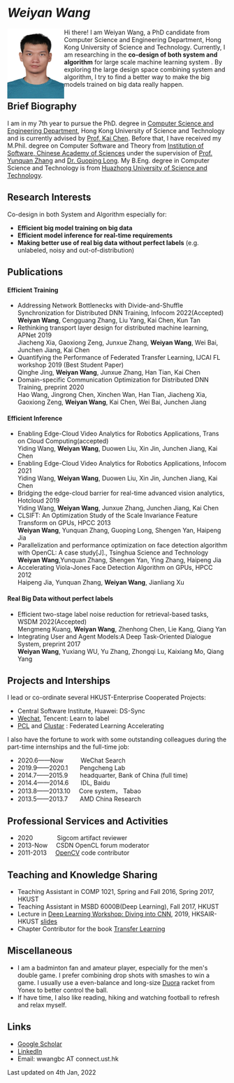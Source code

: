 # _Weiyan Wang_
<img align="left" width = "130" height = "160"  src="https://raw.githubusercontent.com/weiyan-wang/weiyan-wang.github.io/main/self.png"/>

Hi there! I am Weiyan Wang, a PhD candidate from Computer Science and Engineering Department, Hong Kong University of Science and Technology. Currently, I am researching in the **co-design of both system and algorithm** for large scale machine learning system . By exploring the large design space combining system and algorithm, I try to find a better way to make the big models trained on big data really happen. 

## Brief Biography
I am in my 7th year to pursue the PhD. degree in [Computer Science and Engineering Department](https://cse.hkust.edu.hk/), Hong Kong University of Science and Technology and is currently advised by [Prof. Kai Chen](https://cse.hkust.edu.hk/~kaichen/). Before that, I have received my M.Phil. degree on Computer Software and Theory from [Institution of Software, Chinese Academy of Sciences](http://english.is.cas.cn/) under the supervision of [Prof. Yunquan Zhang](http://people.ucas.edu.cn/~zyq) and [Dr. Guoping Long](http://people.ucas.ac.cn/~0026886). My B.Eng. degree in Computer Science and Technology is from [Huazhong University of Science and Technology](http://english.hust.edu.cn/).

## Research Interests
Co-design in both System and Algorithm especially for:
- **Efficient big model training on big data**
- **Efficient model inference for real-time requirements**
- **Making better use of real big data without perfect labels** (e.g. unlabeled, noisy and out-of-distribution)

## Publications

#### Efficient Training
- Addressing Network Bottlenecks with Divide-and-Shuffle Synchronization for Distributed DNN Training, Infocom 2022(Accepted) \
  **Weiyan Wang**, Cengguang Zhang, Liu Yang, Kai Chen, Kun Tan
- Rethinking transport layer design for distributed machine learning, APNet 2019 \
Jiacheng Xia, Gaoxiong Zeng, Junxue Zhang, **Weiyan Wang**, Wei Bai, Junchen Jiang, Kai Chen
- Quantifying the Performance of Federated Transfer Learning, IJCAI FL workshop 2019 (Best Student Paper) \
  Qinghe Jing, **Weiyan Wang**, Junxue Zhang, Han Tian, Kai Chen
- Domain-specific Communication Optimization for Distributed DNN Training, preprint 2020 \
  Hao Wang, Jingrong Chen, Xinchen Wan, Han Tian, Jiacheng Xia, Gaoxiong Zeng, **Weiyan Wang**, Kai Chen, Wei Bai, Junchen Jiang

#### Efficient Inference
- Enabling Edge-Cloud Video Analytics for Robotics Applications, Trans on Cloud Computing(accepted) \
Yiding Wang, **Weiyan Wang**, Duowen Liu, Xin Jin, Junchen Jiang, Kai Chen
- Enabling Edge-Cloud Video Analytics for Robotics Applications, Infocom 2021 \
Yiding Wang, **Weiyan Wang**, Duowen Liu, Xin Jin, Junchen Jiang, Kai Chen
- Bridging the edge-cloud barrier for real-time advanced vision analytics, Hotcloud 2019\
Yiding Wang, **Weiyan Wang**, Junxue Zhang, Junchen Jiang, Kai Chen
- CLSIFT: An Optimization Study of the Scale Invariance Feature Transform on GPUs, HPCC 2013 \
**Weiyan Wang**, Yunquan Zhang, Guoping Long, Shengen Yan, Haipeng Jia
- Parallelization and performance optimization on face detection algorithm with OpenCL: A case study[J]., Tsinghua Science and Technology \
**Weiyan Wang**,Yunquan Zhang, Shengen Yan, Ying Zhang, Haipeng Jia
- Accelerating Viola-Jones Face Detection Algorithm on GPUs, HPCC 2012 \
Haipeng Jia, Yunquan Zhang, **Weiyan Wang**, Jianliang Xu

#### Real Big Data without perfect labels
- Efficient two-stage label noise reduction for retrieval-based tasks, WSDM 2022(Accepted) \
Mengmeng Kuang, **Weiyan Wang**, Zhenhong Chen, Lie Kang, Qiang Yan
- Integrating User and Agent Models:A Deep Task-Oriented Dialogue System, preprint 2017 \
**Weiyan Wang**, Yuxiang WU, Yu Zhang, Zhongqi Lu, Kaixiang Mo, Qiang Yang

## Projects and Interships
I lead or co-ordinate several HKUST-Enterprise Cooperated Projects:
- Central Software Institute, Huawei: DS-Sync
- [Wechat](https://www.wechat.com/), Tencent: Learn to label
- [PCL](https://pcl.ac.cn/) and [Clustar](www.clustar.ai) : Federated Learning Accelerating


I also have the fortune to work with some outstanding colleagues during the part-time internships and the full-time job:
- 2020.6——Now   &nbsp;&nbsp;&nbsp;&nbsp;&nbsp;&nbsp;&nbsp;&nbsp; WeChat Search
- 2019.9——2020.1    &nbsp;&nbsp;&nbsp;&nbsp;&nbsp; Pengcheng Lab
- 2014.7——2015.9	&nbsp;&nbsp;&nbsp;&nbsp;&nbsp; headquarter, Bank of China (full time)
- 2014.4——2014.6	&nbsp;&nbsp;&nbsp;&nbsp;&nbsp; IDL, Baidu
- 2013.8——2013.10	&nbsp;&nbsp;&nbsp;&nbsp;Core system， Tabao
- 2013.5——2013.7	&nbsp;&nbsp;&nbsp;&nbsp;&nbsp;&nbsp;AMD China Research

## Professional Services and Activities
- 2020 &nbsp;&nbsp;&nbsp;&nbsp;&nbsp;&nbsp;&nbsp;&nbsp;&nbsp;&nbsp;&nbsp;&nbsp;&nbsp;Sigcom artifact reviewer
- 2013-Now &nbsp;&nbsp;&nbsp;&nbsp;CSDN OpenCL forum moderator
- 2011-2013 &nbsp;&nbsp;&nbsp;&nbsp;[OpenCV](https://opencv.org/) code contributor

## Teaching and Knowledge Sharing
- Teaching Assistant in COMP 1021, Spring and Fall 2016, Spring 2017, HKUST
- Teaching Assistant in MSBD 6000B(Deep Learning), Fall 2017, HKUST
- Lecture in [Deep Learning Workshop: Diving into CNN](https://cse.hkust.edu.hk/BDI/news/news_20190430.html), 2019, HKSAIR-HKUST [slides](https://github.com/weiyan-wang/weiyan-wang.github.io/raw/main/Diving%20into%20CNN.pdf)
- Chapter Contributor for the book [Transfer Learning](https://www.amazon.com/Transfer-Learning-Qiang-Yang/dp/1107016908)

  
## Miscellaneous
- I am a badminton fan and amateur player, especially for the men's double game. I prefer combining drop shots with smashes to win a game. I usually use a even-balance and long-size [Duora](https://www.yonex.com/duora-z-strike-duo-zs) racket from Yonex to better control the ball.
- If have time, I also like reading, hiking and watching football to refresh and relax myself. 

## Links
- [Google Scholar](https://scholar.google.com.hk/citations?user=AYrZ5OcAAAAJ&hl=zh-CN)
- [LinkedIn](https://www.linkedin.com/in/weiyan-wang-2227a54b/?originalSubdomain=hk)
- Email: wwangbc AT connect.ust.hk 

Last updated on 4th Jan, 2022
